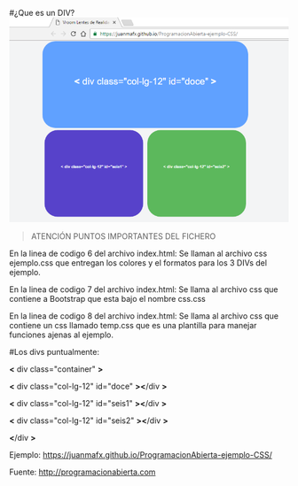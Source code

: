 #¿Que es un DIV?
![alt tag](que-es-un-div.bmp)

>ATENCIÓN  PUNTOS IMPORTANTES DEL FICHERO

En la linea de codigo 6 del archivo index.html:
Se llaman  al archivo css ejemplo.css que entregan los colores y el formatos para los 3 DIVs del ejemplo.

En la linea de codigo 7 del archivo index.html:
Se llama al archivo css que contiene a  Bootstrap que esta bajo el nombre css.css

En la linea de codigo 8 del archivo index.html:
Se llama al archivo css que contiene un css llamado temp.css que es una plantilla para manejar funciones ajenas al ejemplo. 


#Los divs puntualmente:

<b>&lt;</b>  div class="container"   <b>&gt;</b>

<b>&lt;</b>  div class="col-lg-12" id="doce"   <b>&gt;</b><b>&lt;</b>/div <b>&gt;</b>

<b>&lt;</b>  div class="col-lg-12" id="seis1"  <b>&gt;</b><b>&lt;</b>/div <b>&gt;</b>

<b>&lt;</b>  div class="col-lg-12" id="seis2"  <b>&gt;</b><b>&lt;</b>/div <b>&gt;</b>


<b>&lt;</b>/div <b>&gt;</b>




Ejemplo:
https://juanmafx.github.io/ProgramacionAbierta-ejemplo-CSS/

Fuente:
http://programacionabierta.com
